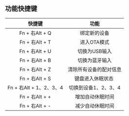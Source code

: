 ## 功能快捷键
快捷键|功能
:--:|:--:
Fn + 右Alt + Q|绑定新的设备
Fn + 右Alt + T|进入OTA模式
Fn + 右Alt + U|切换为USB输入
Fn + 右Alt + B|切换为蓝牙输入
Fn + 右Alt + Z|清除所有设备的配对信息
Fn + 右Alt + S|键盘进入休眠状态 
Fn + 右Alt + 1、2、3、4|切换到设备1、2、3、4
Fn + 右Alt + +|增加自动休眠时间
Fn + 右Alt + -|减少自动休眠时间
